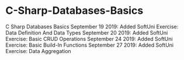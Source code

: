 # C-Sharp-Databases-Basics
C Sharp Databases Basics
September 19 2019: Added SoftUni Exercise: Data Definition And Data Types
September 20 2019: Added SoftUni Exercise: Basic CRUD Operations
September 24 2019: Added SoftUni Exercise: Basic Build-In Functions
September 27 2019: Added SoftUni Exercise: Data Aggregation
